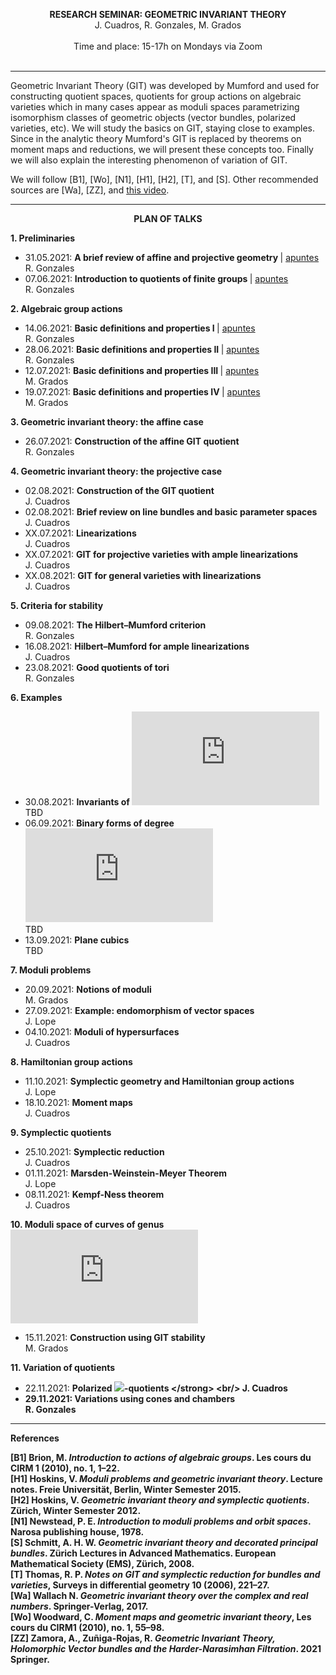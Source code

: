 
<p align="center" >
  <span> <strong>RESEARCH SEMINAR: GEOMETRIC INVARIANT THEORY</strong> </span>
  <br/>
  J. Cuadros, R. Gonzales, M. Grados
  <br/>
  <br/>
  Time and place: 15-17h on Mondays via Zoom
  <br><br>
  <!--<img src="git-nice-image.png">-->
</p>

<hr>

Geometric Invariant Theory (GIT) was developed by Mumford and used for constructing quotient spaces, quotients for group actions on algebraic varieties which in many cases appear as moduli spaces parametrizing isomorphism classes of geometric objects (vector bundles, polarized varieties, etc). We will study the basics on GIT, staying close to examples. Since in the analytic theory Mumford's GIT is replaced by theorems on moment maps and reductions, we will present these concepts too. Finally we will also explain the interesting phenomenon of variation of GIT. 

We will follow [B1], [Wo], [N1], [H1], [H2], [T], and [S]. Other recommended sources are [Wa], [ZZ], and [this video](https://www.youtube.com/watch?v=RQzG7K4zqCc).

<hr>

<p align="center" >
  <span> <strong>PLAN OF TALKS</strong> </span>
</p>  
  
**1. Preliminaries**
- 31.05.2021: <strong> A brief review of affine and projective geometry </strong> | [apuntes](https://drive.google.com/file/d/1kOQPMIw8a7WHWwtgyW_q1bzgAGgoF5YL/view?usp=sharing)<br/> R. Gonzales
- 07.06.2021: <strong> Introduction to quotients of finite groups </strong> | [apuntes](https://drive.google.com/file/d/1QRwJzWdOkpH5hQ2w8_dqM87E7oPpJPrb/view?usp=sharing)<br/> R. Gonzales

**2. Algebraic group actions**
- 14.06.2021: <strong> Basic definitions and properties I </strong> | [apuntes](https://drive.google.com/file/d/1p86u6VD-1j235UVao7js9QMK6mmolP09/view?usp=sharing) <br/> R. Gonzales 
- 28.06.2021: <strong> Basic definitions and properties II </strong> | [apuntes](https://drive.google.com/file/d/1-mXukxt0KqiEUMRfXRQrBcc9n7EK1jXT/view?usp=sharing) <br/> R. Gonzales
- 12.07.2021: <strong> Basic definitions and properties III </strong> | [apuntes](https://drive.google.com/file/d/1zYwiu1AT7UUZ_Hrsi65lZ7UV1N-fBtaD/view?usp=sharing) <br/> M. Grados
- 19.07.2021: <strong> Basic definitions and properties IV </strong> | [apuntes](https://drive.google.com/file/d/1T5O4rtPyAfcCV2cVQpzPNhwJeAFFtRsa/view?usp=sharing) <br/> M. Grados

**3. Geometric invariant theory: the affine case**
- 26.07.2021: <strong> Construction of the affine GIT quotient </strong> <br/> R. Gonzales

**4. Geometric invariant theory: the projective case**
- 02.08.2021: <strong> Construction of the GIT quotient </strong> <br/> J. Cuadros
- 02.08.2021: <strong> Brief review on line bundles and basic parameter spaces </strong> <br/> J. Cuadros
- XX.07.2021: <strong> Linearizations </strong> <br/> J. Cuadros
- XX.07.2021: <strong> GIT for projective varieties with ample linearizations </strong> <br/> J. Cuadros
- XX.08.2021: <strong> GIT for general varieties with linearizations </strong> <br/> J. Cuadros

**5. Criteria for stability**
- 09.08.2021: <strong> The Hilbert–Mumford criterion </strong> <br/> R. Gonzales
- 16.08.2021: <strong> Hilbert–Mumford for ample linearizations </strong> <br/> J. Cuadros
- 23.08.2021: <strong> Good quotients of tori </strong> <br/> R. Gonzales 

**6. Examples**
- 30.08.2021: <strong> Invariants of ![](https://latex.codecogs.com/png.latex?SL_2) </strong> <br/> TBD 
- 06.09.2021: <strong> Binary forms of degree ![](https://latex.codecogs.com/png.latex?d) </strong> <br/> TBD
- 13.09.2021: <strong> Plane cubics </strong> <br/> TBD

**7. Moduli problems**
- 20.09.2021: <strong> Notions of moduli </strong> <br/>  M. Grados
- 27.09.2021: <strong> Example: endomorphism of vector spaces </strong> <br/>  J. Lope
- 04.10.2021: <strong> Moduli of hypersurfaces </strong> <br/> J. Cuadros  

**8. Hamiltonian group actions**
- 11.10.2021: <strong> Symplectic geometry and Hamiltonian group actions </strong> <br/> J. Lope
- 18.10.2021: <strong> Moment maps </strong> <br/> J. Cuadros

**9. Symplectic quotients**
- 25.10.2021: <strong> Symplectic reduction </strong> <br/> J. Cuadros
- 01.11.2021: <strong> Marsden-Weinstein-Meyer Theorem </strong> <br/> J. Lope
- 08.11.2021: <strong> Kempf-Ness theorem </strong> <br/> J. Cuadros

**10. Moduli space of curves of genus ![](https://latex.codecogs.com/png.latex?g)**
- 15.11.2021: <strong> Construction using GIT stability </strong> <br/> M. Grados

**11. Variation of quotients**
- 22.11.2021: <strong> Polarized ![](https://latex.codecogs.com/png.latex?\mathbb{C}^*)-quotients </strong> <br/> J. Cuadros
- 29.11.2021: <strong> Variations using cones and chambers </strong> <br/> R. Gonzales

<hr>

**References**

**[B1]** Brion, M. *Introduction  to  actions  of  algebraic  groups*. Les cours du CIRM 1 (2010), no. 1, 1–22. <br/>
**[H1]** Hoskins, V. *Moduli problems and geometric invariant theory*. Lecture notes. Freie Universität, Berlin, Winter Semester 2015. <br/>
**[H2]** Hoskins, V. *Geometric invariant theory and symplectic quotients*. Zürich, Winter Semester 2012. <br/>
**[N1]** Newstead, P. E. *Introduction to moduli problems and orbit spaces*. Narosa publishing house, 1978. <br/>
**[S]** Schmitt, A. H.  W. *Geometric invariant theory and decorated principal bundles*. Zürich Lectures in Advanced Mathematics. European Mathematical Society (EMS), Zürich, 2008. <br/>
**[T]** Thomas, R. P. *Notes on GIT and symplectic reduction for bundles and varieties*, Surveys in differential geometry 10 (2006), 221–27. <br/>
**[Wa]** Wallach  N. *Geometric invariant theory over the complex and real numbers*. Springer-Verlag, 2017. <br/>
**[Wo]** Woodward, C. *Moment maps and geometric invariant theory*, Les cours du CIRM1 (2010), no. 1, 55–98. <br/>
**[ZZ]** Zamora, A., Zuñiga-Rojas, R. *Geometric Invariant Theory, Holomorphic Vector bundles and the Harder-Narasimhan Filtration*. 2021 Springer.
 

